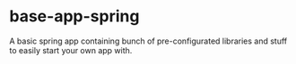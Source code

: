 # base-app-spring
A basic spring app containing bunch of pre-configurated libraries and stuff to easily start your own app with.
